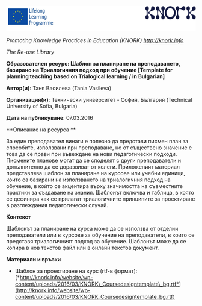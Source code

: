 <img src="images\326c571ec2fc16a6c9103ffd859d57d56e23e604/media/image01.png" width="624" height="65" />

*Promoting Knowledge Practices in Education (KNORK) http://knork.info*

*The Re-use Library*

**Образователен ресурс: Шаблон за планиране на преподаването, базирано на Триалогичния подход при обучение \[Template for planning teaching based on Trialogical learning / in Bulgarian\]**

**Автор(и)**: Таня Василева (Tania Vasileva)

**Организация(и)**: Технически университет - София, България (Technical University of Sofia, Bulgaria)

**Дата на публикуване**: 07.03.2016

**Описание на ресурса **

За един преподавател винаги е полезно да представи писмен план за способите, използвани при преподаване, но от съществено значение е това да се прави при въвеждане на нови педагогически подходи. Писмените планове могат да се споделят с други преподаватели и допълнително да се доразвиват от колеги. Приложеният материал представлява шаблон за планиране на курсове или учебни единици, които са базирани на използването на триалогичния подход на обучение, в който се акцентира върху значимостта на съвместните практики за създаване на знания. Шаблонът включва и таблица, в която се дефинира как се прилагат триалогичните принципите за проектиране в разглеждания педагогически случай.

**Контекст**

Шаблонът за планиране на курса може да се използва от отделни преподаватели или в курсове за обучение на преподаватели, в които се представя триалогичният подход за обучение. Шаблонът може да се копира в нов текстов файл или в онлайн текстов документ.

**Материали и връзки**

-   Шаблон за проектиране на курс (rtf-в формат): [*http://knork.info/website/wp-content/uploads/2016/03/KNORK\_Coursedesigntemplate\_bg.rtf*](http://knork.info/website/wp-content/uploads/2016/03/KNORK_Coursedesigntemplate_bg.rtf)


